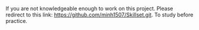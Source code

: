 If you are not knowledgeable enough to work on this project. Please redirect to this link: 
https://github.com/minh1507/Skillset.git. 
To study before practice.